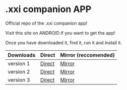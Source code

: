 # .xxi companion APP
Official repo of the .xxi companion app!

Visit this site on ANDROID if you want to get the app!

Once you have downloaded it, find it, run it and install it.

| Downloads | Direct | Mirror (reccomended)|
| --------- | ------|--------|
|version 1| [Direct](https://github.com/TeamCstudios/XXIcompanionAPP/raw/master/XXIcompanion.apk)|[Mirror](http://www.mediafire.com/file/8su4m2j547j6867/XXIcompanion.apk)
|version 2| [Direct](https://github.com/TeamCstudios/XXIcompanionAPP/raw/master/XXIcompanion%20v2.apk)|[Mirror](http://www.mediafire.com/file/hgexd4bd51k7gaw/XXIcompanion_v2.apk)
|version 3| [Direct](https://github.com/TeamCstudios/XXIcompanionAPP/raw/master/XXIcompanion%20v3.apk)|[Mirror](http://www.mediafire.com/file/myzwu3p9ix3zrrq/XXIcompanion_v3.apk)
